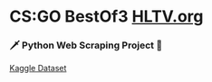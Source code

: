 # CS:GO BestOf3 [HLTV.org](https://www.hltv.org/)

### 🗡 Python Web Scraping Project 🔫

[Kaggle Dataset](https://www.kaggle.com/viniciusromanosilva/csgo-hltv)
